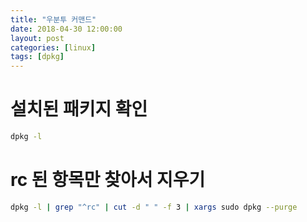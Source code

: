 ```yaml
---
title: "우분투 커맨드"
date: 2018-04-30 12:00:00
layout: post
categories: [linux]
tags: [dpkg]
---
```


설치된 패키지 확인
===
``` bash
dpkg -l
```
rc 된 항목만 찾아서 지우기
===
``` bash
dpkg -l | grep "^rc" | cut -d " " -f 3 | xargs sudo dpkg --purge
```
